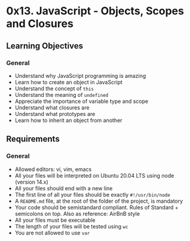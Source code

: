 # 0x13. JavaScript - Objects, Scopes and Closures

## Learning Objectives

### General

- Understand why JavaScript programming is amazing
- Learn how to create an object in JavaScript
- Understand the concept of `this`
- Understand the meaning of `undefined`
- Appreciate the importance of variable type and scope
- Understand what closures are
- Understand what prototypes are
- Learn how to inherit an object from another

## Requirements

### General

- Allowed editors: vi, vim, emacs
- All your files will be interpreted on Ubuntu 20.04 LTS using node (version 14.x)
- All your files should end with a new line
- The first line of all your files should be exactly `#!/usr/bin/node`
- A `README.md` file, at the root of the folder of the project, is mandatory
- Your code should be semistandard compliant. Rules of Standard + semicolons on top. Also as reference: AirBnB style
- All your files must be executable
- The length of your files will be tested using `wc`
- You are not allowed to use `var`

